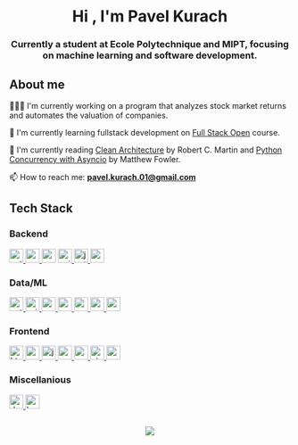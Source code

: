 <h1 align="center">Hi , I'm Pavel Kurach</h1>
<h3 align="center">Currently a student at Ecole Polytechnique and MIPT, focusing on machine learning and software development.</h3>

## About me

🧑🏻‍💻 I'm currently working on a program that analyzes stock market returns and
automates the valuation of companies.

🔭 I'm currently learning fullstack development on
[Full Stack Open](https://fullstackopen.com/) course.

📖 I'm currently reading [Clean Architecture](https://www.pearson.com/en-us/subject-catalog/p/clean-architecture-a-craftsmans-guide-to-software-structure-and-design/P200000009528/9780134494326) by Robert C. Martin and [Python Concurrency with Asyncio](https://www.manning.com/books/python-concurrency-with-asyncio) by Matthew Fowler.

📫 How to reach me: **pavel.kurach.01@gmail.com**

## Tech Stack

### Backend

<a href="https://www.python.org" target="_blank" rel="noreferrer">
<img src="https://img.shields.io/badge/python-3670A0?style=for-the-badge&logo=python&logoColor=ffdd54" alt="python" height="25"/>
</a>
<a href="https://nodejs.org" target="_blank" rel="noreferrer"> 
<img src="https://img.shields.io/badge/node.js-6DA55F?style=for-the-badge&logo=node.js&logoColor=white" alt="nodejs" height="25"/> </a>
<a href="https://expressjs.com" target="_blank" rel="noreferrer"> <img src="https://img.shields.io/badge/express.js-%23404d59.svg?style=for-the-badge&logo=express&logoColor=%2361DAFB" alt="express" height="25"/></a>
<a href="https://www.nginx.com/" target="_blank" rel="noreferrer">
<img src="https://img.shields.io/badge/nginx-%23009639.svg?style=for-the-badge&logo=nginx&logoColor=white" alt="nginx" height="25"/>
</a>
<a href="https://jestjs.io" target="_blank" rel="noreferrer"> <img src="https://img.shields.io/badge/-jest-%23C21325?style=for-the-badge&logo=jest&logoColor=white" alt="jest" height="25"/> </a>
<a href="https://www.cprogramming.com/" target="_blank" rel="noreferrer">
<img src="https://img.shields.io/badge/c-%2300599C.svg?style=for-the-badge&logo=c&logoColor=white" alt="c" height="25"/>
</a>

### Data/ML

<a href="https://pytorch.org/" target="_blank" rel="noreferrer">
<img src="https://img.shields.io/badge/PyTorch-%23EE4C2C.svg?style=for-the-badge&logo=PyTorch&logoColor=white" alt="pytorch" height="25"/>
</a> <a href="https://scikit-learn.org/" target="_blank" rel="noreferrer">
<img src="https://img.shields.io/badge/scikit--learn-%23F7931E.svg?style=for-the-badge&logo=scikit-learn&logoColor=white" alt="scikit_learn" height="25"/>
</a> <a href="https://pandas.pydata.org/" target="_blank" rel="noreferrer">
<img src="https://img.shields.io/badge/pandas-%23150458.svg?style=for-the-badge&logo=pandas&logoColor=white" alt="pandas" height="25"/>
</a>
<a href="https://numpy.org/doc/stable/index.html" target="_blank" rel="noreferrer">
<img src="https://img.shields.io/badge/numpy-%23013243.svg?style=for-the-badge&logo=numpy&logoColor=white" alt="numpy" height="25"/>
<a href="https://matplotlib.org/" target="_blank" rel="noreferrer">
<img src="https://img.shields.io/badge/Matplotlib-%23ffffff.svg?style=for-the-badge&logo=Matplotlib&logoColor=black" alt="matplotlib" height="25"/>
</a> <a href="https://www.mongodb.com/" target="_blank" rel="noreferrer">
<img src="https://img.shields.io/badge/MongoDB-%234ea94b.svg?style=for-the-badge&logo=mongodb&logoColor=white" alt="mongodb" height="25"/>
</a> <a href="https://www.postgresql.org" target="_blank" rel="noreferrer">
<img src="https://img.shields.io/badge/postgres-%23316192.svg?style=for-the-badge&logo=postgresql&logoColor=white" alt="postgresql" height="25"/>
</a>

### Frontend

<a href="https://www.w3.org/html/" target="_blank" rel="noreferrer">
<img src="https://img.shields.io/badge/html5-%23E34F26.svg?style=for-the-badge&logo=html5&logoColor=white" alt="html5" height="25"/>
</a> <a href="https://www.w3schools.com/css/" target="_blank" rel="noreferrer">
<img src="https://img.shields.io/badge/css3-%231572B6.svg?style=for-the-badge&logo=css3&logoColor=white" alt="css3" height="25"/>
<a href="https://developer.mozilla.org/en-US/docs/Web/JavaScript" target="_blank" rel="noreferrer">
<img src="https://img.shields.io/badge/javascript-%23323330.svg?style=for-the-badge&logo=javascript&logoColor=%23F7DF1E" alt="javascript" height="25"/>
</a> <a href="https://reactjs.org/" target="_blank" rel="noreferrer">
<img src="https://img.shields.io/badge/react-%2320232a.svg?style=for-the-badge&logo=react&logoColor=%2361DAFB" alt="react" height="25"/>
</a> <a href="https://redux.js.org" target="_blank" rel="noreferrer">
<img src="https://img.shields.io/badge/redux-%23593d88.svg?style=for-the-badge&logo=redux&logoColor=white" alt="redux" height="25"/>
</a> <a href="https://www.qt.io/" target="_blank" rel="noreferrer">
<img src="https://img.shields.io/badge/Qt-%23217346.svg?style=for-the-badge&logo=Qt&logoColor=white" alt="qt" height="25"/>
</a>
<a href="https://www.cypress.io" target="_blank" rel="noreferrer"> <img src="https://img.shields.io/badge/-cypress-%23E5E5E5?style=for-the-badge&logo=cypress&logoColor=058a5e" alt="cypress" height="25"/> </a>

### Miscellanious

<a href="" target="_blank" rel="noreferrer"> 
<a href="https://www.docker.com/" target="_blank" rel="noreferrer"> <img src="https://img.shields.io/badge/docker-%230db7ed.svg?style=for-the-badge&logo=docker&logoColor=white" alt="docker" height="25"/> </a>
<a href="https://www.gnu.org/software/bash/" target="_blank" rel="noreferrer"> <img src="https://img.shields.io/badge/shell_script-%23121011.svg?style=for-the-badge&logo=gnu-bash&logoColor=white" alt="bash" height="25" /> </a>
  
##
  
<div align="center">  
  <a href="https://github.com/anuraghazra/github-readme-stats">
    <img src="https://github-readme-stats.vercel.app/api/top-langs/?username=pavelkurach&layout=compact&hide=jupyter%20notebook" />
  </a>
</div>



<!--
**pavelkurach/pavelkurach** is a ✨ _special_ ✨ repository because its `README.md` (this file) appears on your GitHub profile.

Here are some ideas to get you started:

- 🔭 I’m currently working on ...
- 🌱 I’m currently learning ...
- 👯 I’m looking to collaborate on ...
- 🤔 I’m looking for help with ...
- 💬 Ask me about ...
- 📫 How to reach me: ...
- 😄 Pronouns: ...
- ⚡ Fun fact: ...


<a href="" target="_blank" rel="noreferrer">
<img src="" alt="" height="25"/> </a>

[![Top Langs](https://github-readme-stats.vercel.app/api/top-langs/?username=pavelkurach&layout=compact&hide=jupyter%20notebook)](https://github.com/anuraghazra/github-readme-stats)

-->
